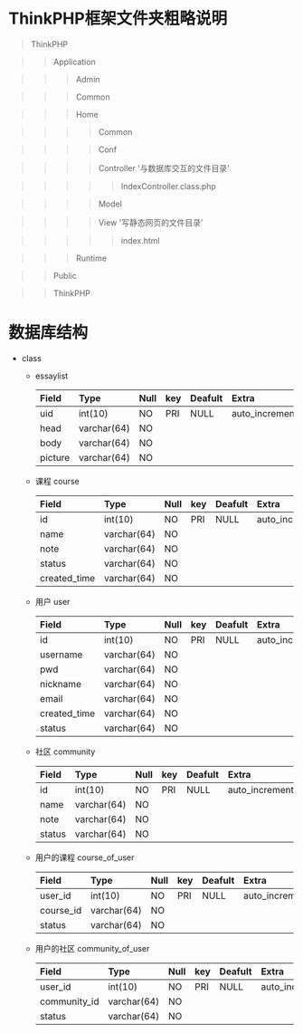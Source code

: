 # ThinkPHP框架文件夹粗略说明
>ThinkPHP

>>Application

>>>Admin

>>>Common

>>>Home

>>>>Common

>>>>Conf

>>>>Controller '与数据库交互的文件目录'

>>>>>IndexController.class.php

>>>>Model

>>>>View '写静态网页的文件目录'

>>>>>index.html 

>>>Runtime

>>Public

>>ThinkPHP



# 数据库结构
* class
  * essaylist

    | Field | Type      | Null | key | Deafult | Extra        |
    |:----- |:----------|:-----|:----|:--------|:-------------|
    |uid    |int(10)    |NO    |PRI  |NULL     |auto_increment|
    |head   |varchar(64)|NO    |     |         |              |
    |body   |varchar(64)|NO    |     |         |              |
    |picture|varchar(64)|NO    |     |         |              |

  * 课程 course

    | Field | Type      | Null | key | Deafult | Extra        |
    |:----- |:----------|:-----|:----|:--------|:-------------|
    |id     |int(10)    |NO    |PRI  |NULL     |auto_increment|
    |name   |varchar(64)|NO    |     |         |              |
    |note   |varchar(64)|NO    |     |         |              |
    |status |varchar(64)|NO    |     |         |              |
    |created_time   |varchar(64)|NO    |     |         |              |


  * 用户 user

    | Field | Type      | Null | key | Deafult | Extra        |
    |:----- |:----------|:-----|:----|:--------|:-------------|
    |id    |int(10)    |NO    |PRI  |NULL     |auto_increment|
    |username   |varchar(64)|NO    |     |         |              |
    |pwd   |varchar(64)|NO    |     |         |              |
    |nickname|varchar(64)|NO    |     |         |              |
    |email|varchar(64)|NO    |     |         |              |
    |created_time|varchar(64)|NO    |     |         |              |
    |status|varchar(64)|NO    |     |         |              |



  * 社区 community

    | Field | Type      | Null | key | Deafult | Extra        |
    |:----- |:----------|:-----|:----|:--------|:-------------|
    |id    |int(10)    |NO    |PRI  |NULL     |auto_increment|
    |name   |varchar(64)|NO    |     |         |              |
    |note   |varchar(64)|NO    |     |         |              |
    |status|varchar(64)|NO    |     |         |              |

  * 用户的课程 course_of_user

    | Field | Type      | Null | key | Deafult | Extra        |
    |:----- |:----------|:-----|:----|:--------|:-------------|
    |user_id    |int(10)    |NO    |PRI  |NULL     |auto_increment|
    |course_id   |varchar(64)|NO    |     |         |              |
    |status   |varchar(64)|NO    |     |         |              |

  * 用户的社区 community_of_user

    | Field | Type      | Null | key | Deafult | Extra        |
    |:----- |:----------|:-----|:----|:--------|:-------------|
    |user_id    |int(10)    |NO    |PRI  |NULL     |auto_increment|
    |community_id   |varchar(64)|NO    |     |         |              |
    |status   |varchar(64)|NO    |     |         |              |
